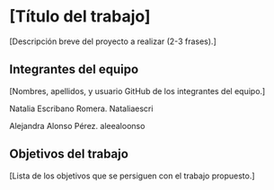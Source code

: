# [Título del trabajo]

[Descripción breve del proyecto a realizar (2-3 frases).]

## Integrantes del equipo

[Nombres, apellidos, y usuario GitHub de los integrantes del equipo.]

Natalia Escribano Romera. Nataliaescri

Alejandra Alonso Pérez. aleealoonso



## Objetivos del trabajo

[Lista de los objetivos que se persiguen con el trabajo propuesto.]
